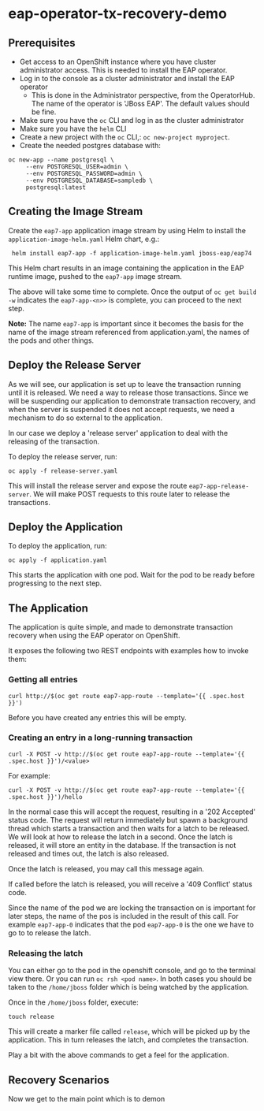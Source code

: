 # eap-operator-tx-recovery-demo


## Prerequisites
* Get access to an OpenShift instance where you have cluster administrator access. This is needed to install the EAP operator.
* Log in to the console as a cluster administrator and install the EAP operator
  * This is done in the Administrator perspective, from the OperatorHub. The name of the operator is 'JBoss EAP'. The default values should be fine.
* Make sure you have the `oc` CLI and log in as the cluster administrator
* Make sure you have the `helm` CLI
* Create a new project with the `oc` CLI,: `oc new-project myproject`.
* Create the needed postgres database with:
```shell
oc new-app --name postgresql \
     --env POSTGRESQL_USER=admin \
     --env POSTGRESQL_PASSWORD=admin \
     --env POSTGRESQL_DATABASE=sampledb \
     postgresql:latest
```

## Creating the Image Stream

Create the `eap7-app` application image stream by using Helm to install the `application-image-helm.yaml` Helm chart, e.g.:
```shell
 helm install eap7-app -f application-image-helm.yaml jboss-eap/eap74
```
This Helm chart results in an image containing the application in the EAP runtime image, pushed to the `eap7-app` image stream.

The above will take some time to complete. Once the output of `oc get build -w` indicates the `eap7-app-<n>>` is complete, you can proceed to the next step.

**Note:** The name `eap7-app` is important since it becomes the basis for the name of the image stream referenced from application.yaml, the names of the pods and other things. 

## Deploy the Release Server

As we will see, our application is set up to leave the transaction running until it is released. We need a way to release those transactions. Since we will be suspending our application to demonstrate transaction recovery, and when the server is suspended it does not accept requests, we need a mechanism to do so external to the application.

In our case we deploy a 'release server' application to deal with the releasing of the transaction.

To deploy the release server, run:
```shell
oc apply -f release-server.yaml
```
This will install the release server and expose the route `eap7-app-release-server`. We will make POST requests to this route later to release the transactions.



## Deploy the Application

To deploy the application, run:
```shell
oc apply -f application.yaml
```
This starts the application with one pod. Wait for the pod to be ready before progressing to the next step.


## The Application
The application is quite simple, and made to demonstrate transaction recovery when using the EAP operator on OpenShift.

It exposes the following two REST endpoints with examples how to invoke them:

### Getting all entries
```shell
curl http://$(oc get route eap7-app-route --template='{{ .spec.host }}')
```
Before you have created any entries this will be empty.

### Creating an entry in a long-running transaction
```shell
curl -X POST -v http://$(oc get route eap7-app-route --template='{{ .spec.host }}')/<value>
```
For example:
```shell
curl -X POST -v http://$(oc get route eap7-app-route --template='{{ .spec.host }}')/hello
```

In the normal case this will accept the request, resulting in a '202 Accepted' status code. The request will return immediately but spawn a background thread which starts a transaction and then waits for a latch to be released. We will look at how to release the latch in a second. Once the latch is released, it will store an entity in the database. If the transaction is not released and times out, the latch is also released.

Once the latch is released, you may call this message again. 

If called before the latch is released, you will receive a '409 Conflict' status code.

Since the name of the pod we are locking the transaction on is important for later steps, the name of the pos is included in the result of this call. For example `eap7-app-0` indicates that the pod `eap7-app-0` is the one we have to go to to release the latch.

### Releasing the latch
You can either go to the pod in the openshift console, and go to the terminal view there. Or you can run `oc rsh <pod name>`. In both cases you should be taken to the `/home/jboss` folder which is being watched by the application.

Once in the `/home/jboss` folder, execute:

```shell
touch release
```
This will create a marker file called `release`, which will be picked up by the application. This in turn releases the latch, and completes the transaction.

Play a bit with the above commands to get a feel for the application. 

## Recovery Scenarios
Now we get to the main point which is to demon


